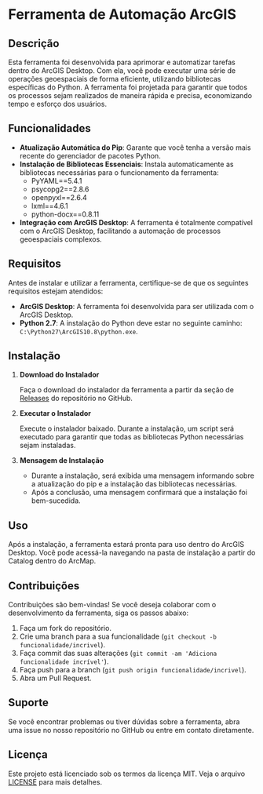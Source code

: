 # Ferramenta de Automação ArcGIS

## Descrição

Esta ferramenta foi desenvolvida para aprimorar e automatizar tarefas dentro do ArcGIS Desktop. Com ela, você pode executar uma série de operações geoespaciais de forma eficiente, utilizando bibliotecas específicas do Python. A ferramenta foi projetada para garantir que todos os processos sejam realizados de maneira rápida e precisa, economizando tempo e esforço dos usuários.

## Funcionalidades

- **Atualização Automática do Pip**: Garante que você tenha a versão mais recente do gerenciador de pacotes Python.
- **Instalação de Bibliotecas Essenciais**: Instala automaticamente as bibliotecas necessárias para o funcionamento da ferramenta:
  - PyYAML==5.4.1
  - psycopg2==2.8.6
  - openpyxl==2.6.4
  - lxml==4.6.1
  - python-docx==0.8.11
- **Integração com ArcGIS Desktop**: A ferramenta é totalmente compatível com o ArcGIS Desktop, facilitando a automação de processos geoespaciais complexos.

## Requisitos

Antes de instalar e utilizar a ferramenta, certifique-se de que os seguintes requisitos estejam atendidos:

- **ArcGIS Desktop**: A ferramenta foi desenvolvida para ser utilizada com o ArcGIS Desktop.
- **Python 2.7**: A instalação do Python deve estar no seguinte caminho: `C:\Python27\ArcGIS10.8\python.exe`.

## Instalação

1. **Download do Instalador**

   Faça o download do instalador da ferramenta a partir da seção de [Releases](https://github.com/DesignerDjalma/ArcpyAutoMap/releases) do repositório no GitHub.

2. **Executar o Instalador**

   Execute o instalador baixado. Durante a instalação, um script será executado para garantir que todas as bibliotecas Python necessárias sejam instaladas.

3. **Mensagem de Instalação**

   - Durante a instalação, será exibida uma mensagem informando sobre a atualização do pip e a instalação das bibliotecas necessárias.
   - Após a conclusão, uma mensagem confirmará que a instalação foi bem-sucedida.

## Uso

Após a instalação, a ferramenta estará pronta para uso dentro do ArcGIS Desktop. Você pode acessá-la navegando na pasta de instalação a partir do Catalog dentro do ArcMap.

## Contribuições

Contribuições são bem-vindas! Se você deseja colaborar com o desenvolvimento da ferramenta, siga os passos abaixo:

1. Faça um fork do repositório.
2. Crie uma branch para a sua funcionalidade (`git checkout -b funcionalidade/incrivel`).
3. Faça commit das suas alterações (`git commit -am 'Adiciona funcionalidade incrível'`).
4. Faça push para a branch (`git push origin funcionalidade/incrivel`).
5. Abra um Pull Request.

## Suporte

Se você encontrar problemas ou tiver dúvidas sobre a ferramenta, abra uma issue no nosso repositório no GitHub ou entre em contato diretamente.

## Licença

Este projeto está licenciado sob os termos da licença MIT. Veja o arquivo [LICENSE](LICENSE) para mais detalhes.
